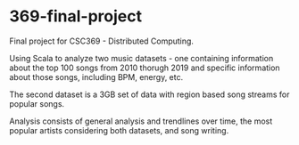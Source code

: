 # 369-final-project

Final project for CSC369 - Distributed Computing.

Using Scala to analyze two music datasets - one containing information about the top 100 songs from 2010 
thorugh 2019 and specific information about those songs, including BPM, energy, etc.

The second dataset is a 3GB set of data with region based song streams for popular songs.

Analysis consists of general analysis and trendlines over time, the most popular artists considering both datasets, and song writing.

